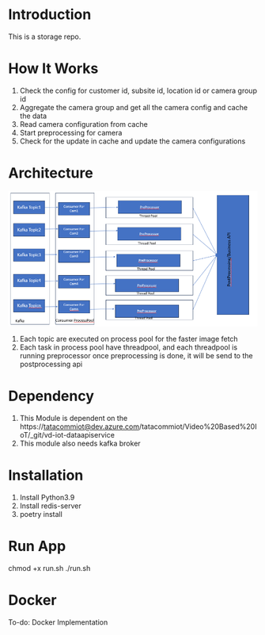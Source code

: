 # Introduction 
This is a storage repo. 

# How It Works

1. Check the config for customer id, subsite id, location id or camera group id
2. Aggregate the camera group and get all the camera config and cache the data
3. Read camera configuration from cache
4. Start preprocessing for camera
5. Check for the update in cache and update the camera configurations

# Architecture
![Architectural Flow](preprocessing/images/preprocess.png)


1. Each topic are executed on process pool for the faster image fetch
2. Each task in process pool have threadpool, and each threadpool is running preprocessor once preprocessing is done, it will be send to the postprocessing api

# Dependency
1. This Module is dependent on the https://tatacommiot@dev.azure.com/tatacommiot/Video%20Based%20IoT/_git/vd-iot-dataapiservice
2. This module also needs kafka broker

# Installation
1. Install Python3.9 
2. Install redis-server
3. poetry install

# Run App
chmod +x run.sh
./run.sh

# Docker 
To-do: Docker Implementation